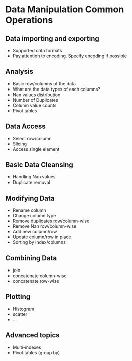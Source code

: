 # Data Manipulation Common Operations 

## Data importing and exporting
* Supported data formats
* Pay attention to encoding. Specify encoding if possible

## Analysis
* Basic row/columns of the data
* What are the data types of each columns?
* Nan values distribution
* Number of Duplicates
* Column value counts
* Pivot tables

## Data Access
* Select row/column
* Slicing
* Access single element

## Basic Data Cleansing
* Handling Nan values
* Duplicate removal

## Modifying Data
* Rename column
* Change column type
* Remove duplicates row/column-wise
* Remove Nan row/column-wise
* Add new column/row
* Update column/row in place
* Sorting by index/columns 

## Combining Data
* join
* concatenate column-wise
* concatenate row-wise

## Plotting
* Histogram
* scatter
* ...

## Advanced topics
* Multi-indexes
* Pivot tables (group by)
